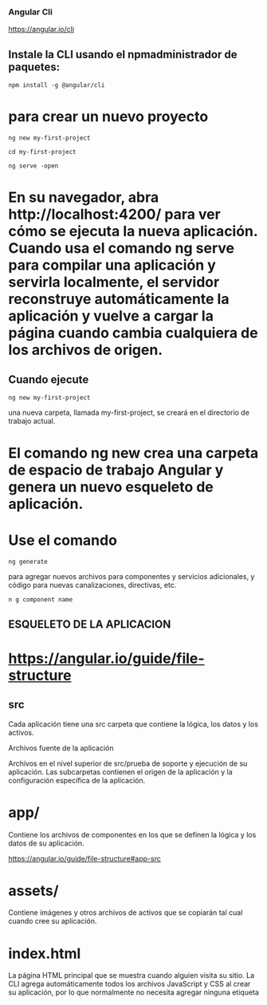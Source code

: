 ### Angular Cli

https://angular.io/cli

## Instale la CLI usando el npmadministrador de paquetes:
````
npm install -g @angular/cli
````
# para crear un nuevo proyecto
````
ng new my-first-project
````
````
cd my-first-project
````
````
ng serve -open
`````
# En su navegador, abra http://localhost:4200/ para ver cómo se ejecuta la nueva aplicación. Cuando usa el comando ng serve para compilar una aplicación y servirla localmente, el servidor reconstruye automáticamente la aplicación y vuelve a cargar la página cuando cambia cualquiera de los archivos de origen.

## Cuando ejecute 
````
ng new my-first-project
````
una nueva carpeta, llamada my-first-project, se creará en el directorio de trabajo actual. 

# El comando ng new crea una carpeta de espacio de trabajo Angular y genera un nuevo esqueleto de aplicación. 

# Use el comando
````
ng generate
````
para agregar nuevos archivos para componentes y servicios adicionales, y código para nuevas canalizaciones, directivas, etc. 

````
n g component name
````

## ESQUELETO DE LA APLICACION

# https://angular.io/guide/file-structure

## src

 Cada aplicación tiene una src carpeta que contiene la lógica, los datos y los activos.

 Archivos fuente de la aplicación

 Archivos en el nivel superior de src/prueba de soporte y ejecución de su aplicación. Las subcarpetas contienen el origen de la aplicación y la configuración específica de la aplicación.

 # app/

 Contiene los archivos de componentes en los que se definen la lógica y los datos de su aplicación.

 https://angular.io/guide/file-structure#app-src

# assets/	

Contiene imágenes y otros archivos de activos que se copiarán tal cual cuando cree su aplicación.

# index.html	

La página HTML principal que se muestra cuando alguien visita su sitio. La CLI agrega automáticamente todos los archivos JavaScript y CSS al crear su aplicación, por lo que normalmente no necesita agregar ninguna etiqueta <script> o <link>aquí manualmente.

## AL TAJO 
https://angular.io/start

app/app.component.ts	

Define la lógica del componente raíz de la aplicación, denominado AppComponent. La vista asociada con este componente raíz se convierte en la raíz de la jerarquía de vistas a medida que agrega componentes y servicios a su aplicación.

app/app.component.html	
Define la plantilla HTML asociada con la raíz AppComponent.

app/app.module.ts	

Define el módulo raíz, llamado AppModule, que le dice a Angular cómo ensamblar la aplicación. Inicialmente declara solo el AppComponent. A medida que agrega más componentes a la aplicación, deben declararse aquí.

Examinando un componente
Metadata
selector:
Selector CSS que se corresponde con una etiqueta
HTML
template / templateUrl:
String con el HTML / fichero con el HTML
styles / styleUrls:
Strings con los estilos / ficheros con los estilos
ngOnInit
Componente inicializado (con su vista renderizada y
sus valores cargados), se usa para los procesos
iniciales (no usar el constructor).
ngOnDestroy

Examinando un template
Custom elements
Data binding
Interpolation
Property binding
Class & style binding
Event binding
Two-way binding


Examinando un template
Directivas de atributo
ngClass
ngStyle
Directivas estructurales
ngIf
ngFor
ngSwitch
Pipes
@Pipe, PipeTransform
Directivas propias
De atributo (ElementRef.nativeElement)

Formularios
[(ngModel)]: Two-way binding
ngForm, ngModel y ngSubmit
Variables de template con #
Validaciones: los diferentes estados
Resetear los estados
Template driven y Reactive forms

Conexiones con el servidor
Asincronía
Observables
Suscripciones
API REST
El módulo HttpClientModule
Módulo HttpClientModule y servicio HttpClient
Métodos del servicio HttpClient:
get(), post(), put(), patch(), delete()
Obteniendo la respuesta completa:
{ observe: 'response' }
Interceptors y autentificación


### git remote add origin https://github.com/anamclv/Ionic_angular.git
### git push -f origin main

## bootstrap
## configuramos
# instalamos bootstrap, jquery y popper
`````
npm i bootstrap jquery popper.js
`````
https://getbootstrap.com/docs/5.1/components/accordion/

## incluimos un menú de navegación en nuestra página

https://getbootstrap.com/docs/5.1/components/navbar/

copiamos el codigo de la página anterior Y LO PEGAMOS EN app.component.html

## creamos un modulo. layout
# 1. creamos modulo: ng g m layout
# 2. creamos nuevo componente asociandolo al nuevo modulo: ng g c layout/menuSuperior --skipTests=true
# 3. tengo que hacer publico:
exports: [
    MenuSuperiorComponent
  ]

# ahora tengo: menu-superior.component.html
# donde vamos dando forma a nuestro menu superior borrando lo que no necesitamos y quedandonos únicamente
# con dni e Imc

### CREO NUEVO COMPONENTE JUEGO PPT ASOCIADO AL MODULO PRINCIPAL 
EN MENU-SUPERIOR

</li>
          <li class="nav-item">
            <a class="nav-link" routerLinkActive="active" routerLink="/ppt">Piedra Papel o Tijera</a><!--se corresponde con app routing module pongo entre comillas imc-->
</li>
ASOCIO A AAP.ROUTING...

## creamos una clase

`````
ng g class <name>
````
no la usamos queda TODO:

## VAMOS A CREAR UN COMPONENTE PARA REUTILIZARLO EN CUALQUIER PAGINA

ng g c marcador // en el modulo principal

quiero que tenga la tabla y el boton de ponerla a cero

quito la parte de la tabla y el boton de 

<app-marcador></app-marcador>esto lo pongo en el juegoppt para luego introducir el marcador

## EJERCICIO API REST
1) creado el Componente ALumnos
2) Hemos registrado su ruta
3) Lo hemos puesto en el menú superior
4) Importamos el módulo HTTP en el
módulo principal

creo un servicio
# 1.creo una carpeta services 
# 2. ````ng g s services/alumno
